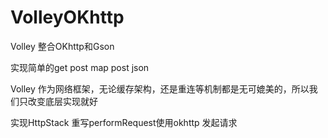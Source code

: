 # VolleyOKhttp

Volley 整合OKhttp和Gson

实现简单的get  post  map   post json 

Volley 作为网络框架，无论缓存架构，还是重连等机制都是无可媲美的，所以我们只改变底层实现就好

实现HttpStack 重写performRequest使用okhttp 发起请求
